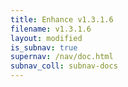 ```yaml
---
title: Enhance v1.3.1.6
filename: v1.3.1.6
layout: modified
is_subnav: true
supernav: /nav/doc.html
subnav_coll: subnav-docs
---
```

